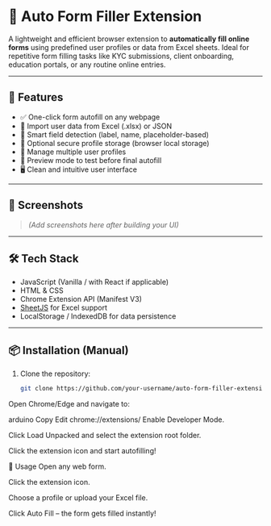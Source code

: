 # 🧠 Auto Form Filler Extension

A lightweight and efficient browser extension to **automatically fill online forms** using predefined user profiles or data from Excel sheets. Ideal for repetitive form filling tasks like KYC submissions, client onboarding, education portals, or any routine online entries.

---

## 🚀 Features

- ✅ One-click form autofill on any webpage
- 📁 Import user data from Excel (.xlsx) or JSON
- 🧠 Smart field detection (label, name, placeholder-based)
- 🔐 Optional secure profile storage (browser local storage)
- 🔄 Manage multiple user profiles
- 🧪 Preview mode to test before final autofill
- 🖥️ Clean and intuitive user interface

---

## 📸 Screenshots

> *(Add screenshots here after building your UI)*

---

## 🛠️ Tech Stack

- JavaScript (Vanilla / with React if applicable)
- HTML & CSS
- Chrome Extension API (Manifest V3)
- [SheetJS](https://github.com/SheetJS/sheetjs) for Excel support
- LocalStorage / IndexedDB for data persistence

---

## 📦 Installation (Manual)

1. Clone the repository:
   ```bash
   git clone https://github.com/your-username/auto-form-filler-extension.git
Open Chrome/Edge and navigate to:

arduino
Copy
Edit
chrome://extensions/
Enable Developer Mode.

Click Load Unpacked and select the extension root folder.

Click the extension icon and start autofilling!

🧰 Usage
Open any web form.

Click the extension icon.

Choose a profile or upload your Excel file.

Click Auto Fill – the form gets filled instantly!

